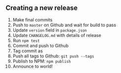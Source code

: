 ## Creating a new release

1. Make final commits
2. Push to `master` on Github and wait for build to pass
3. Update `version` field in `package.json`
4. Update `CHANGELOG.md` with details of release
5. Run `npm test`
6. Commit and push to Github
7. Tag commit as <version>
8. Push all tags to Github: `git push --tags`
9. Publish to NPM: `npm publish`
10. Announce to world!

